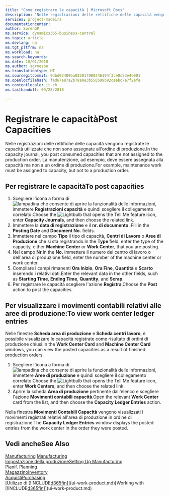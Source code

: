```yaml
---
title: "Come registrare le capacità | Microsoft Docs"
description: "Nelle registrazioni delle rettifiche delle capacità vengono registrate le capacità utilizzate che non sono assegnate all'ordine di produzione. La manutenzione, ad esempio, deve essere assegnata alla capacità ma non a un ordine di produzione."
services: project-madeira
documentationcenter: 
author: SorenGP
ms.service: dynamics365-business-central
ms.topic: article
ms.devlang: na
ms.tgt_pltfrm: na
ms.workload: na
ms.search.keywords: 
ms.date: 10/01/2018
ms.author: sgroespe
ms.translationtype: HT
ms.sourcegitcommit: 9dbd92409ba02281f008246194f3ce0c53e4e001
ms.openlocfilehash: fad67a87a2b78a0e3b550599b82ceabc7a7f2afe
ms.contentlocale: it-ch
ms.lasthandoff: 09/28/2018

---
```

# <a name="post-capacities"></a><span data-ttu-id="a382e-104">Registrare le capacità</span><span class="sxs-lookup"><span data-stu-id="a382e-104">Post Capacities</span></span>
<span data-ttu-id="a382e-105">Nelle registrazioni delle rettifiche delle capacità vengono registrate le capacità utilizzate che non sono assegnate all'ordine di produzione.</span><span class="sxs-lookup"><span data-stu-id="a382e-105">In the capacity journal, you post consumed capacities that are not assigned to the production order.</span></span> <span data-ttu-id="a382e-106">La manutenzione, ad esempio, deve essere assegnata alla capacità ma non a un ordine di produzione.</span><span class="sxs-lookup"><span data-stu-id="a382e-106">For example, maintenance work must be assigned to capacity, but not to a production order.</span></span>  

## <a name="to-post-capacities"></a><span data-ttu-id="a382e-107">Per registrare le capacità</span><span class="sxs-lookup"><span data-stu-id="a382e-107">To post capacities</span></span>  
1.  <span data-ttu-id="a382e-108">Scegliere l'icona a forma di ![lampadina che consente di aprire la funzionalità delle informazioni](media/ui-search/search_small.png "Informazioni sull'operazione che si desidera eseguire"), immettere **Registrazioni capacità** e quindi scegliere il collegamento correlato.</span><span class="sxs-lookup"><span data-stu-id="a382e-108">Choose the ![Lightbulb that opens the Tell Me feature](media/ui-search/search_small.png "Tell me what you want to do") icon, enter **Capacity Journals**, and then choose the related link.</span></span>  
2.  <span data-ttu-id="a382e-109">Immettere la **data di registrazione** e il **nr. di documento** .</span><span class="sxs-lookup"><span data-stu-id="a382e-109">Fill in the **Posting Date** and **Document No.** fields.</span></span>  
3.  <span data-ttu-id="a382e-110">Immettere nel campo **Tipo** il tipo di capacità, **Centri di Lavoro** o **Aree di Produzione** che si sta registrando.</span><span class="sxs-lookup"><span data-stu-id="a382e-110">In the **Type** field, enter the type of the capacity, either **Machine Center** or **Work Center**, that you are posting.</span></span>  
4.  <span data-ttu-id="a382e-111">Nel campo **Nr.**</span><span class="sxs-lookup"><span data-stu-id="a382e-111">In the **No.**</span></span> <span data-ttu-id="a382e-112">immettere il numero del centro di lavoro o dell'area di produzione.</span><span class="sxs-lookup"><span data-stu-id="a382e-112">field, enter the number of the machine center or work center.</span></span>  
5.  <span data-ttu-id="a382e-113">Compilare i campi rimanenti **Ora Inizio**, **Ora Fine**, **Quantità** e **Scarto** inserendo i relativi dati.</span><span class="sxs-lookup"><span data-stu-id="a382e-113">Enter the relevant data in the other fields, such as **Starting Time**, **Ending Time**, **Quantity**, and **Scrap**.</span></span>  
6.  <span data-ttu-id="a382e-114">Per registrare le capacità scegliere l'azione **Registra**.</span><span class="sxs-lookup"><span data-stu-id="a382e-114">Choose the **Post** action to post the capacities.</span></span>  

## <a name="to-view-work-center-ledger-entries"></a><span data-ttu-id="a382e-115">Per visualizzare i movimenti contabili relativi alle aree di produzione:</span><span class="sxs-lookup"><span data-stu-id="a382e-115">To view work center ledger entries</span></span>  
<span data-ttu-id="a382e-116">Nelle finestre **Scheda area di produzione** e **Scheda centri lavoro**, è possibile visualizzare le capacità registrate come risultato di ordini di produzione chiusi.</span><span class="sxs-lookup"><span data-stu-id="a382e-116">In the **Work Center Card** and **Machine Center Card** windows, you can view the posted capacities as a result of finished production orders.</span></span>    
1.  <span data-ttu-id="a382e-117">Scegliere l'icona a forma di ![lampadina che consente di aprire la funzionalità delle informazioni](media/ui-search/search_small.png "Informazioni sull'operazione che si desidera eseguire"), immettere **Aree di produzione** e quindi scegliere il collegamento correlato.</span><span class="sxs-lookup"><span data-stu-id="a382e-117">Choose the ![Lightbulb that opens the Tell Me feature](media/ui-search/search_small.png "Tell me what you want to do") icon, enter **Work Centers**, and then choose the related link.</span></span>  
2.  <span data-ttu-id="a382e-118">Aprire la scheda **Area di produzione** pertinente dall'elenco e scegliere l'azione **Movimenti contabili capacità**.</span><span class="sxs-lookup"><span data-stu-id="a382e-118">Open the relevant **Work Center** card from the list, and then choose the **Capacity Ledger Entries** action.</span></span>  

<span data-ttu-id="a382e-119">Nella finestra **Movimenti Contabili Capacità** vengono visualizzati i movimenti registrati relativi all'area di produzione in ordine di registrazione.</span><span class="sxs-lookup"><span data-stu-id="a382e-119">The **Capacity Ledger Entries** window displays the posted entries from the work center in the order they were posted.</span></span>   

## <a name="see-also"></a><span data-ttu-id="a382e-120">Vedi anche</span><span class="sxs-lookup"><span data-stu-id="a382e-120">See Also</span></span>  
<span data-ttu-id="a382e-121">[Manufacturing](production-manage-manufacturing.md)  </span><span class="sxs-lookup"><span data-stu-id="a382e-121">[Manufacturing](production-manage-manufacturing.md)  </span></span>  
[<span data-ttu-id="a382e-122">Impostazione della produzione</span><span class="sxs-lookup"><span data-stu-id="a382e-122">Setting Up Manufacturing</span></span>](production-configure-production-processes.md)  
<span data-ttu-id="a382e-123">[Pianif.](production-planning.md)    </span><span class="sxs-lookup"><span data-stu-id="a382e-123">[Planning](production-planning.md)    </span></span>  
[<span data-ttu-id="a382e-124">Magazzino</span><span class="sxs-lookup"><span data-stu-id="a382e-124">Inventory</span></span>](inventory-manage-inventory.md)  
[<span data-ttu-id="a382e-125">Acquisti</span><span class="sxs-lookup"><span data-stu-id="a382e-125">Purchasing</span></span>](purchasing-manage-purchasing.md)  
<span data-ttu-id="a382e-126">[Utilizzo di [!INCLUDE[d365fin](includes/d365fin_md.md)]](ui-work-product.md)</span><span class="sxs-lookup"><span data-stu-id="a382e-126">[Working with [!INCLUDE[d365fin](includes/d365fin_md.md)]](ui-work-product.md)</span></span>

